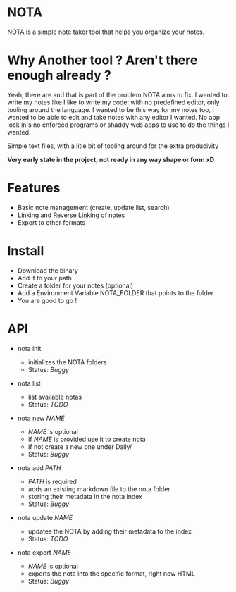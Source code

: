 # NOTA

NOTA is a simple note taker tool that helps you organize your notes.

# Why Another tool ? Aren't there enough already ?

Yeah, there are and that is part of the problem NOTA aims to fix.
I wanted to write my notes like I like to write my code: with no predefined 
editor, only tooling around the language.
I wanted to be this way for my notes too, I wanted to be able to edit and take
notes with any editor I wanted. No app lock in's no enforced programs or shaddy
web apps to use to do the things I wanted.

Simple text files, with a litle bit of tooling around for the extra producivity

**Very early state in the project, not ready in any way shape or form xD**

# Features

- Basic note management (create, update list, search)
- Linking and Reverse Linking of notes
- Export to other formats

# Install 

- Download the binary
- Add it to your path
- Create a folder for your notes (optional)
- Add a Environment Variable NOTA_FOLDER that points to the folder
- You are good to go !

# API

- nota init
    - initializes the NOTA folders
    - Status: _Buggy_

- nota list
    - list available notas
    - Status: _TODO_

- nota new _NAME_
    - _NAME_ is optional
    - if _NAME_ is provided use it to create nota 
    - if not create a new one under Daily/<CurrentDay>
    - Status: _Buggy_

- nota add _PATH_
    - _PATH_ is required
    - adds an existing markdown file to the nota folder 
    - storing their metadata in the nota index
    - Status: _Buggy_

- nota update _NAME_
    - updates the NOTA by adding their metadata to the index
    - Status: _TODO_

- nota export _NAME_
    - _NAME_ is optional
    - exports the nota into the specific format, right now HTML
    - Status: _Buggy_